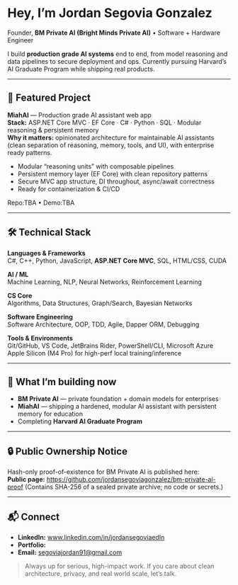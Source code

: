 # Hey, I’m Jordan Segovia Gonzalez

Founder, **BM Private AI (Bright Minds Private AI)** • Software + Hardware Engineer

I build **production grade AI systems** end to end, from model reasoning and data pipelines to secure deployment and ops. Currently pursuing Harvard’s AI Graduate Program while shipping real products.

---

## 🌟 Featured Project
**MiahAI** — Production grade AI assistant web app  
**Stack:** ASP.NET Core MVC · EF Core · C# · Python · SQL · Modular reasoning & persistent memory  
**Why it matters:** opinionated architecture for maintainable AI assistants (clean separation of reasoning, memory, tools, and UI), with enterprise ready patterns.

- Modular “reasoning units” with composable pipelines  
- Persistent memory layer (EF Core) with clean repository patterns  
- Secure MVC app structure, DI throughout, async/await correctness  
- Ready for containerization & CI/CD

Repo:TBA • Demo:TBA

---

## 🛠️ Technical Stack

**Languages & Frameworks**  
C#, C++, Python, JavaScript, **ASP.NET Core MVC**, SQL, HTML/CSS, CUDA

**AI / ML**  
Machine Learning, NLP, Neural Networks, Reinforcement Learning

**CS Core**  
Algorithms, Data Structures, Graph/Search, Bayesian Networks

**Software Engineering**  
Software Architecture, OOP, TDD, Agile, Dapper ORM, Debugging

**Tools & Environments**  
Git/GitHub, VS Code, JetBrains Rider, PowerShell/CLI, Microsoft Azure  
Apple Silicon (M4 Pro) for high-perf local training/inference

---

## 🚧 What I’m building now
- **BM Private AI** — private foundation + domain models for enterprises  
- **MiahAI** — shipping a hardened, modular AI assistant with persistent memory for education 
- Completing **Harvard AI Graduate Program**

---

## 🔒 Public Ownership Notice
Hash-only proof-of-existence for BM Private AI is published here:  
**Public page:**  https://github.com/jordansegoviagonzalez/bm-private-ai-proof 
(Contains SHA-256 of a sealed private archive; no code or secrets.)

---

## 📬 Connect
- **LinkedIn:** www.linkedin.com/in/jordansegoviaedIn
- **Portfolio:**   
- **Email:** segoviajordan91@gmail.com

> Always up for serious, high-impact work. If you care about clean architecture, privacy, and real world scale, let’s talk.
